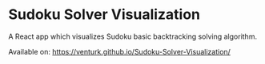 # Sudoku Solver Visualization

A React app which visualizes Sudoku basic backtracking solving algorithm.

Available on: https://venturk.github.io/Sudoku-Solver-Visualization/
